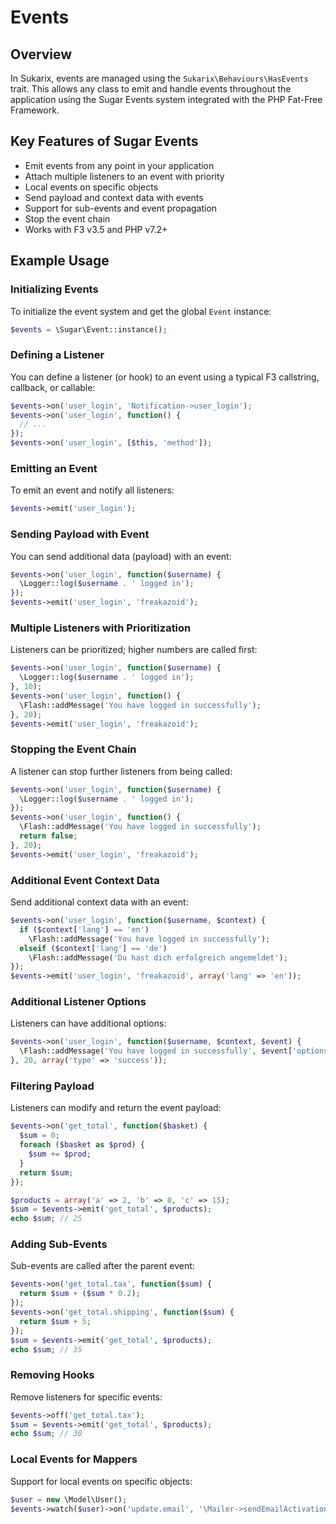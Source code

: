 # Events

<!-- toc -->

## Overview

In Sukarix, events are managed using the `Sukarix\Behaviours\HasEvents` trait. This allows any class to emit and handle events throughout the application using the Sugar Events system integrated with the PHP Fat-Free Framework.

## Key Features of Sugar Events

- Emit events from any point in your application
- Attach multiple listeners to an event with priority
- Local events on specific objects
- Send payload and context data with events
- Support for sub-events and event propagation
- Stop the event chain
- Works with F3 v3.5 and PHP v7.2+

## Example Usage

### Initializing Events
To initialize the event system and get the global `Event` instance:
```php
$events = \Sugar\Event::instance();
```

### Defining a Listener
You can define a listener (or hook) to an event using a typical F3 callstring, callback, or callable:
```php
$events->on('user_login', 'Notification->user_login');
$events->on('user_login', function() {
  // ...
});
$events->on('user_login', [$this, 'method']);
```

### Emitting an Event
To emit an event and notify all listeners:
```php
$events->emit('user_login');
```

### Sending Payload with Event
You can send additional data (payload) with an event:
```php
$events->on('user_login', function($username) {
  \Logger::log($username . ' logged in');
});
$events->emit('user_login', 'freakazoid');
```

### Multiple Listeners with Prioritization
Listeners can be prioritized; higher numbers are called first:
```php
$events->on('user_login', function($username) {
  \Logger::log($username . ' logged in');
}, 10);
$events->on('user_login', function() {
  \Flash::addMessage('You have logged in successfully');
}, 20);
$events->emit('user_login', 'freakazoid');
```

### Stopping the Event Chain
A listener can stop further listeners from being called:
```php
$events->on('user_login', function($username) {
  \Logger::log($username . ' logged in');
});
$events->on('user_login', function() {
  \Flash::addMessage('You have logged in successfully');
  return false;
}, 20);
$events->emit('user_login', 'freakazoid');
```

### Additional Event Context Data
Send additional context data with an event:
```php
$events->on('user_login', function($username, $context) {
  if ($context['lang'] == 'en')
    \Flash::addMessage('You have logged in successfully');
  elseif ($context['lang'] == 'de')
    \Flash::addMessage('Du hast dich erfolgreich angemeldet');
});
$events->emit('user_login', 'freakazoid', array('lang' => 'en'));
```

### Additional Listener Options
Listeners can have additional options:
```php
$events->on('user_login', function($username, $context, $event) {
  \Flash::addMessage('You have logged in successfully', $event['options']['type']);
}, 20, array('type' => 'success'));
```

### Filtering Payload
Listeners can modify and return the event payload:
```php
$events->on('get_total', function($basket) {
  $sum = 0;
  foreach ($basket as $prod) {
    $sum += $prod;
  }
  return $sum;
});

$products = array('a' => 2, 'b' => 8, 'c' => 15);
$sum = $events->emit('get_total', $products);
echo $sum; // 25
```

### Adding Sub-Events
Sub-events are called after the parent event:
```php
$events->on('get_total.tax', function($sum) {
  return $sum + ($sum * 0.2);
});
$events->on('get_total.shipping', function($sum) {
  return $sum + 5;
});
$sum = $events->emit('get_total', $products);
echo $sum; // 35
```

### Removing Hooks
Remove listeners for specific events:
```php
$events->off('get_total.tax');
$sum = $events->emit('get_total', $products);
echo $sum; // 30
```

### Local Events for Mappers
Support for local events on specific objects:
```php
$user = new \Model\User();
$events->watch($user)->on('update.email', '\Mailer->sendEmailActivationLink');
```